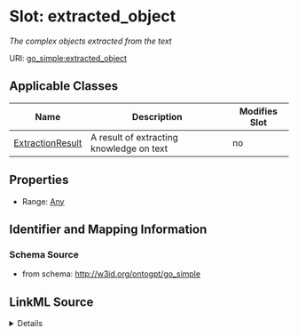 

# Slot: extracted_object


_The complex objects extracted from the text_



URI: [go_simple:extracted_object](http://w3id.org/ontogpt/go_simpleextracted_object)



<!-- no inheritance hierarchy -->





## Applicable Classes

| Name | Description | Modifies Slot |
| --- | --- | --- |
| [ExtractionResult](ExtractionResult.md) | A result of extracting knowledge on text |  no  |







## Properties

* Range: [Any](Any.md)





## Identifier and Mapping Information







### Schema Source


* from schema: http://w3id.org/ontogpt/go_simple




## LinkML Source

<details>
```yaml
name: extracted_object
description: The complex objects extracted from the text
from_schema: http://w3id.org/ontogpt/go_simple
rank: 1000
alias: extracted_object
owner: ExtractionResult
domain_of:
- ExtractionResult
range: Any
inlined: true

```
</details>